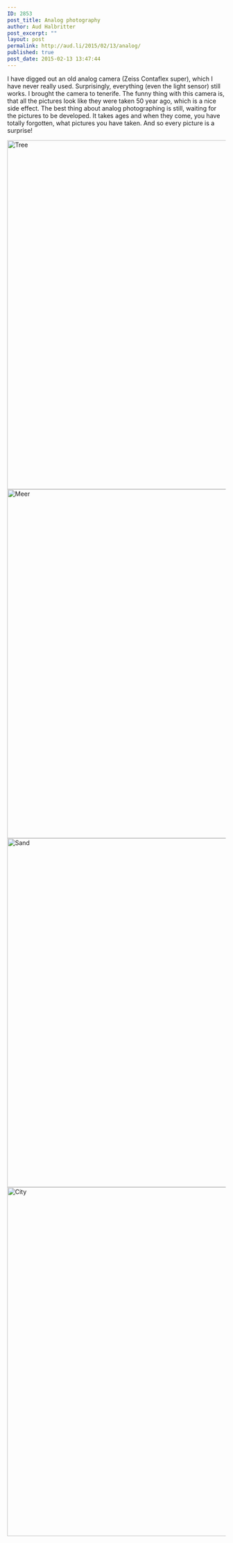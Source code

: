 ```yaml
---
ID: 2853
post_title: Analog photography
author: Aud Halbritter
post_excerpt: ""
layout: post
permalink: http://aud.li/2015/02/13/analog/
published: true
post_date: 2015-02-13 13:47:44
---
```

I have digged out an old analog camera (Zeiss Contaflex super), which I have never really used. Surprisingly, everything (even the light sensor) still works. I brought the camera to tenerife. The funny thing with this camera is, that all the pictures look like they were taken 50 year ago, which is a nice side effect. The best thing about analog photographing is still, waiting for the pictures to be developed. It takes ages and when they come, you have totally forgotten, what pictures you have taken. And so every picture is a surprise!

<a href="http://aud.li/wp-content/uploads/2015/02/Tree.jpg"><img class="alignnone size-full wp-image-2854" src="http://aud.li/wp-content/uploads/2015/02/Tree.jpg" alt="Tree" width="1200" height="803" /></a> <a href="http://aud.li/wp-content/uploads/2015/02/Meer.jpg"><img class="alignnone size-full wp-image-2855" src="http://aud.li/wp-content/uploads/2015/02/Meer.jpg" alt="Meer" width="1200" height="803" /></a> <a href="http://aud.li/wp-content/uploads/2015/02/Sand.jpg"><img class="alignnone size-full wp-image-2856" src="http://aud.li/wp-content/uploads/2015/02/Sand.jpg" alt="Sand" width="1200" height="803" /></a> <a href="http://aud.li/wp-content/uploads/2015/02/City.jpg"><img class="alignnone size-full wp-image-2857" src="http://aud.li/wp-content/uploads/2015/02/City.jpg" alt="City" width="1200" height="803" /></a>

&nbsp;